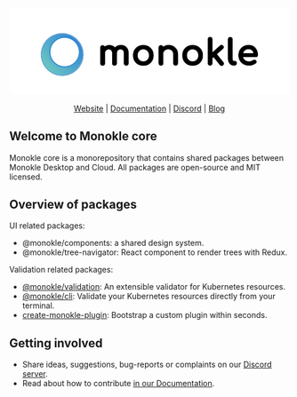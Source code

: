 <p align="center">
<picture>
  <source media="(prefers-color-scheme: dark)" srcset="assets/MonokleLogoDark.svg">
  <img alt="Monokle light logo" src="assets/MonokleLogoLight.svg">
</picture>
</p>

<p align="center">
  <a href="https://monokle.io">Website</a> |
  <a href="https://kubeshop.github.io/monokle/">Documentation</a> |
  <a href="https://discord.gg/g3pP744AvN">Discord</a> |
  <a href="https://kubeshop.io/blog">Blog</a>
</p>

## Welcome to Monokle core

Monokle core is a monorepository that contains shared packages between Monokle Desktop and Cloud. All packages are open-source and MIT licensed.

## Overview of packages

UI related packages:

- @monokle/components: a shared design system.
- @monokle/tree-navigator: React component to render trees with Redux.

Validation related packages:

- [@monokle/validation](./packages/validation/README.md): An extensible validator for Kubernetes resources.
- [@monokle/cli](./packages/cli/README.md): Validate your Kubernetes resources directly from your terminal.
- [create-monokle-plugin](./packages/create-monokle-plugin/README.md): Bootstrap a custom plugin within seconds.

## Getting involved

- Share ideas, suggestions, bug-reports or complaints on our [Discord server](https://discord.gg/g3pP744AvN).
- Read about how to contribute [in our Documentation](https://kubeshop.github.io/monokle/contributing).
